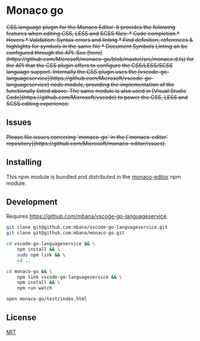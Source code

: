 # Monaco go

<del>
CSS language plugin for the Monaco Editor. It provides the following features when editing CSS, LESS and SCSS files:
* Code completion
* Hovers
* Validation: Syntax errors and linting
* Find definition, references & highlights for symbols in the same file
* Document Symbols
</del>

<del>
Linting an be configured through the API. See [here](https://github.com/Microsoft/monaco-go/blob/master/src/monaco.d.ts) for the API that the
CSS plugin offers to configure the CSS/LESS/SCSS language support.
</del>

<del>
Internally the CSS plugin uses the [vscode-go-languageservice](https://github.com/Microsoft/vscode-go-languageservice)
node module, providing the implementation of the functionally listed above. The same module is also used
in [Visual Studio Code](https://github.com/Microsoft/vscode) to power the CSS, LESS and SCSS editing experience.
</del>

## Issues

<del>
Please file issues concering `monaco-go` in the [`monaco-editor` repository](https://github.com/Microsoft/monaco-editor/issues).
</del>

## Installing

This npm module is bundled and distributed in the [monaco-editor](https://www.npmjs.com/package/monaco-editor) npm module.

## Development

Requires <https://github.com/mbana/vscode-go-languageservice>.

```sh
git clone git@github.com:mbana/vscode-go-languageservice.git
git clone git@github.com:mbana/monaco-go.git

cd vscode-go-languageservice && \
    npm install && \
    sudo npm link && \
    cd ..

cd monaco-go && \
    npm link vscode-go-languageservice && \
    npm install && \
    npm run watch
```

```sh
open monaco-go/test/index.html
```

## License
[MIT](https://github.com/Microsoft/monaco-go/blob/master/LICENSE.md)
